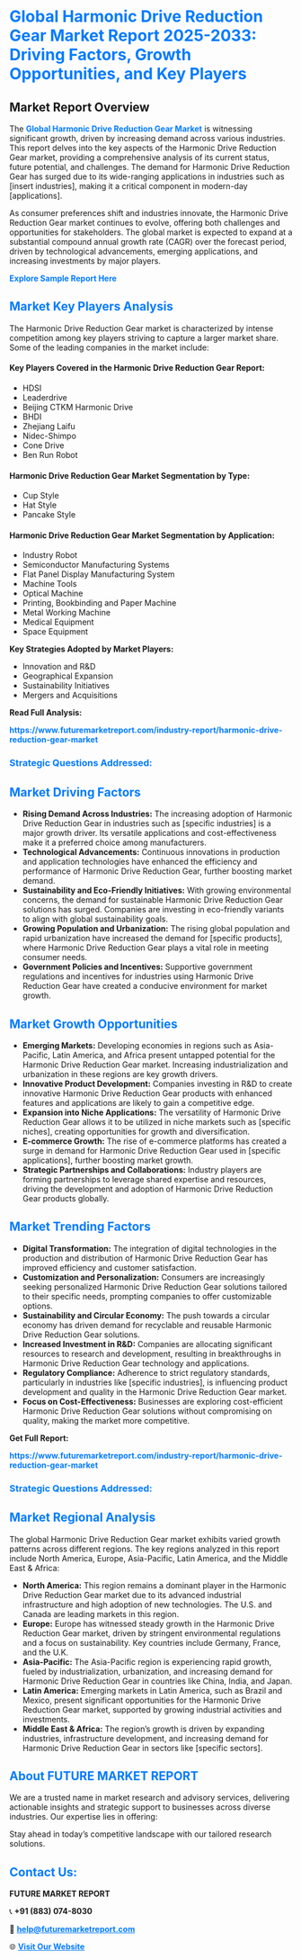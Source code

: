 <h1 style="color: #007BFF;">Global Harmonic Drive Reduction Gear Market Report 2025-2033: Driving Factors, Growth Opportunities, and Key Players</h1>

<section id="overview">
<h2>Market Report Overview</h2>
<p>The <a href="https://www.futuremarketreport.com/industry-report/harmonic-drive-reduction-gear-market" style="color: #007BFF; text-decoration: none;"><strong>Global Harmonic Drive Reduction Gear Market</strong></a> is witnessing significant growth, driven by increasing demand across various industries. This report delves into the key aspects of the Harmonic Drive Reduction Gear market, providing a comprehensive analysis of its current status, future potential, and challenges. The demand for Harmonic Drive Reduction Gear has surged due to its wide-ranging applications in industries such as [insert industries], making it a critical component in modern-day [applications].</p>
<p>As consumer preferences shift and industries innovate, the Harmonic Drive Reduction Gear market continues to evolve, offering both challenges and opportunities for stakeholders. The global market is expected to expand at a substantial compound annual growth rate (CAGR) over the forecast period, driven by technological advancements, emerging applications, and increasing investments by major players.</p>
</section>

<section id="overview">
<p><a href="https://www.futuremarketreport.com/request-sample/reportId=42847" style="color: #007BFF; text-decoration: none;"><strong>Explore Sample Report Here</strong></a></p>
</section>

<section id="key-players">
<h2 style="color: #007BFF;">Market Key Players Analysis</h2>
<p>The Harmonic Drive Reduction Gear market is characterized by intense competition among key players striving to capture a larger market share. Some of the leading companies in the market include:</p>
<h4>Key Players Covered in the Harmonic Drive Reduction Gear Report:</h4>
<ul><li>HDSI</li><li>Leaderdrive</li><li>Beijing CTKM Harmonic Drive</li><li>BHDI</li><li>Zhejiang Laifu</li><li>Nidec-Shimpo</li><li>Cone Drive</li><li>Ben Run Robot</li></ul>
<h4>Harmonic Drive Reduction Gear Market Segmentation by Type:</h4>
<ul><li>Cup Style</li><li>Hat Style</li><li>Pancake Style</li></ul>

<h4>Harmonic Drive Reduction Gear Market Segmentation by Application:</h4>
<ul><li>Industry Robot</li><li>Semiconductor Manufacturing Systems</li><li>Flat Panel Display Manufacturing System</li><li>Machine Tools</li><li>Optical Machine</li><li>Printing, Bookbinding and Paper Machine</li><li>Metal Working Machine</li><li>Medical Equipment</li><li>Space Equipment</li></ul>
<p><strong>Key Strategies Adopted by Market Players:</strong></p>
<ul>
<li>Innovation and R&D</li>
<li>Geographical Expansion</li>
<li>Sustainability Initiatives</li>
<li>Mergers and Acquisitions</li>
</ul>
</section>

<section>
<p><strong>Read Full Analysis: </strong></p><a href="https://www.futuremarketreport.com/industry-report/harmonic-drive-reduction-gear-market" style="color: #007BFF; text-decoration: none;"><strong>https://www.futuremarketreport.com/industry-report/harmonic-drive-reduction-gear-market</strong></a>
<h3 style="color: #007BFF;">Strategic Questions Addressed:</h3>
</section>

<section id="driving-factors">
<h2 style="color: #007BFF;">Market Driving Factors</h2>
<ul>
<li><strong>Rising Demand Across Industries:</strong> The increasing adoption of Harmonic Drive Reduction Gear in industries such as [specific industries] is a major growth driver. Its versatile applications and cost-effectiveness make it a preferred choice among manufacturers.</li>
<li><strong>Technological Advancements:</strong> Continuous innovations in production and application technologies have enhanced the efficiency and performance of Harmonic Drive Reduction Gear, further boosting market demand.</li>
<li><strong>Sustainability and Eco-Friendly Initiatives:</strong> With growing environmental concerns, the demand for sustainable Harmonic Drive Reduction Gear solutions has surged. Companies are investing in eco-friendly variants to align with global sustainability goals.</li>
<li><strong>Growing Population and Urbanization:</strong> The rising global population and rapid urbanization have increased the demand for [specific products], where Harmonic Drive Reduction Gear plays a vital role in meeting consumer needs.</li>
<li><strong>Government Policies and Incentives:</strong> Supportive government regulations and incentives for industries using Harmonic Drive Reduction Gear have created a conducive environment for market growth.</li>
</ul>
</section>

<section id="growth-opportunities">
<h2 style="color: #007BFF;">Market Growth Opportunities</h2>
<ul>
<li><strong>Emerging Markets:</strong> Developing economies in regions such as Asia-Pacific, Latin America, and Africa present untapped potential for the Harmonic Drive Reduction Gear market. Increasing industrialization and urbanization in these regions are key growth drivers.</li>
<li><strong>Innovative Product Development:</strong> Companies investing in R&D to create innovative Harmonic Drive Reduction Gear products with enhanced features and applications are likely to gain a competitive edge.</li>
<li><strong>Expansion into Niche Applications:</strong> The versatility of Harmonic Drive Reduction Gear allows it to be utilized in niche markets such as [specific niches], creating opportunities for growth and diversification.</li>
<li><strong>E-commerce Growth:</strong> The rise of e-commerce platforms has created a surge in demand for Harmonic Drive Reduction Gear used in [specific applications], further boosting market growth.</li>
<li><strong>Strategic Partnerships and Collaborations:</strong> Industry players are forming partnerships to leverage shared expertise and resources, driving the development and adoption of Harmonic Drive Reduction Gear products globally.</li>
</ul>
</section>

<section id="trending-factors">
<h2 style="color: #007BFF;">Market Trending Factors</h2>
<ul>
<li><strong>Digital Transformation:</strong> The integration of digital technologies in the production and distribution of Harmonic Drive Reduction Gear has improved efficiency and customer satisfaction.</li>
<li><strong>Customization and Personalization:</strong> Consumers are increasingly seeking personalized Harmonic Drive Reduction Gear solutions tailored to their specific needs, prompting companies to offer customizable options.</li>
<li><strong>Sustainability and Circular Economy:</strong> The push towards a circular economy has driven demand for recyclable and reusable Harmonic Drive Reduction Gear solutions.</li>
<li><strong>Increased Investment in R&D:</strong> Companies are allocating significant resources to research and development, resulting in breakthroughs in Harmonic Drive Reduction Gear technology and applications.</li>
<li><strong>Regulatory Compliance:</strong> Adherence to strict regulatory standards, particularly in industries like [specific industries], is influencing product development and quality in the Harmonic Drive Reduction Gear market.</li>
<li><strong>Focus on Cost-Effectiveness:</strong> Businesses are exploring cost-efficient Harmonic Drive Reduction Gear solutions without compromising on quality, making the market more competitive.</li>
</ul>
</section>

<section>
<p><strong>Get Full Report: </strong></p><a href="https://www.futuremarketreport.com/industry-report/harmonic-drive-reduction-gear-market" style="color: #007BFF; text-decoration: none;"><strong>https://www.futuremarketreport.com/industry-report/harmonic-drive-reduction-gear-market</strong></a>
<h3 style="color: #007BFF;">Strategic Questions Addressed:</h3>
</section>


<section id="regional-analysis">
<h2 style="color: #007BFF;">Market Regional Analysis</h2>
<p>The global Harmonic Drive Reduction Gear market exhibits varied growth patterns across different regions. The key regions analyzed in this report include North America, Europe, Asia-Pacific, Latin America, and the Middle East & Africa:</p>
<ul>
<li><strong>North America:</strong> This region remains a dominant player in the Harmonic Drive Reduction Gear market due to its advanced industrial infrastructure and high adoption of new technologies. The U.S. and Canada are leading markets in this region.</li>
<li><strong>Europe:</strong> Europe has witnessed steady growth in the Harmonic Drive Reduction Gear market, driven by stringent environmental regulations and a focus on sustainability. Key countries include Germany, France, and the U.K.</li>
<li><strong>Asia-Pacific:</strong> The Asia-Pacific region is experiencing rapid growth, fueled by industrialization, urbanization, and increasing demand for Harmonic Drive Reduction Gear in countries like China, India, and Japan.</li>
<li><strong>Latin America:</strong> Emerging markets in Latin America, such as Brazil and Mexico, present significant opportunities for the Harmonic Drive Reduction Gear market, supported by growing industrial activities and investments.</li>
<li><strong>Middle East & Africa:</strong> The region’s growth is driven by expanding industries, infrastructure development, and increasing demand for Harmonic Drive Reduction Gear in sectors like [specific sectors].</li>
</ul>
</section>

<footer>
<h2 style="color: #007BFF;">About FUTURE MARKET REPORT</h2>
<p>We are a trusted name in market research and advisory services, delivering actionable insights and strategic support to businesses across diverse industries. Our expertise lies in offering:</p>

<p>Stay ahead in today’s competitive landscape with our tailored research solutions.</p>

<h2 style="color: #007BFF;">Contact Us:</h2>
<p><strong>FUTURE MARKET REPORT</strong></p>
<p>📞 <strong>+91 (883) 074-8030</strong></p>
<p>📧 <strong><a href="mailto:help@futuremarketreport.com" style="color: #007BFF;">help@futuremarketreport.com</a></strong></p>
<p>🌐 <strong><a href="https://www.futuremarketreport.com/" style="color: #007BFF;">Visit Our Website</a></strong></p>
</footer>